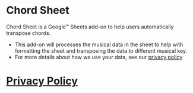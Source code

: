 # Chord Sheet

Chord Sheet is a Google™ Sheets add-on to help users automatically transpose chords.

* This add-on will processes the musical data in the sheet to help with formatting the sheet and transposing the data to different musical key.
* For more details about how we use your data, see our [privacy policy](privacy_policy.md)

# [Privacy Policy](privacy_policy.md)

